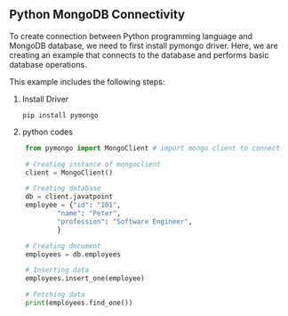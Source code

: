 ## Python MongoDB Connectivity
To create connection between Python programming language and MongoDB database, we need to first install pymongo driver. Here, we are creating an example that connects to the database and performs basic database operations.

This example includes the following steps:

1) Install Driver

       pip install pymongo 

2) python codes

```python
    from pymongo import MongoClient # import mongo client to connect  

    # Creating instance of mongoclient  
    client = MongoClient()  

    # Creating database  
    db = client.javatpoint  
    employee = {"id": "101",  
            "name": "Peter",  
            "profession": "Software Engineer",  
            } 

    # Creating document  
    employees = db.employees  

    # Inserting data  
    employees.insert_one(employee)  

    # Fetching data  
    print(employees.find_one())  
```
